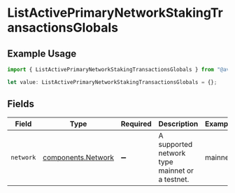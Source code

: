 # ListActivePrimaryNetworkStakingTransactionsGlobals

## Example Usage

```typescript
import { ListActivePrimaryNetworkStakingTransactionsGlobals } from "@avalabs/avalanche-sdk/models/operations";

let value: ListActivePrimaryNetworkStakingTransactionsGlobals = {};
```

## Fields

| Field                                                    | Type                                                     | Required                                                 | Description                                              | Example                                                  |
| -------------------------------------------------------- | -------------------------------------------------------- | -------------------------------------------------------- | -------------------------------------------------------- | -------------------------------------------------------- |
| `network`                                                | [components.Network](../../models/components/network.md) | :heavy_minus_sign:                                       | A supported network type mainnet or a testnet.           | mainnet                                                  |